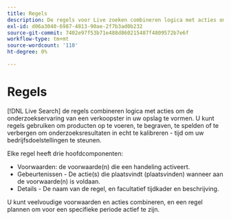 ```yaml
---
title: Regels
description: De regels voor Live zoeken combineren logica met acties om de boodschapervaring vorm te geven.
exl-id: d06a3040-6987-4813-90ae-2f7b3ad0b232
source-git-commit: 7402e97f53b71e488d860215487f4809572b7e6f
workflow-type: tm+mt
source-wordcount: '110'
ht-degree: 0%

---
```


# Regels

[!DNL Live Search] de regels combineren logica met acties om de onderzoekservaring van een verkoopster in uw opslag te vormen. U kunt regels gebruiken om producten op te voeren, te begraven, te spelden of te verbergen om onderzoeksresultaten in echt te kalibreren - tijd om uw bedrijfsdoelstellingen te steunen.

Elke regel heeft drie hoofdcomponenten:

* Voorwaarden: de voorwaarde(n) die een handeling activeert.
* Gebeurtenissen - De actie(s) die plaatsvindt (plaatsvinden) wanneer aan de voorwaarde(n) is voldaan.
* Details - De naam van de regel, en facultatief tijdkader en beschrijving.

U kunt veelvoudige voorwaarden en acties combineren, en een regel plannen om voor een specifieke periode actief te zijn.
